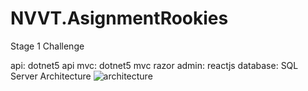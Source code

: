 # NVVT.AsignmentRookies
Stage 1 Challenge

api: dotnet5 api
mvc: dotnet5 mvc razor
admin: reactjs
database: SQL Server
Architecture
![architecture](https://user-images.githubusercontent.com/58099804/113654712-9b676b00-96c2-11eb-9133-a2c2f2df7bed.png)
